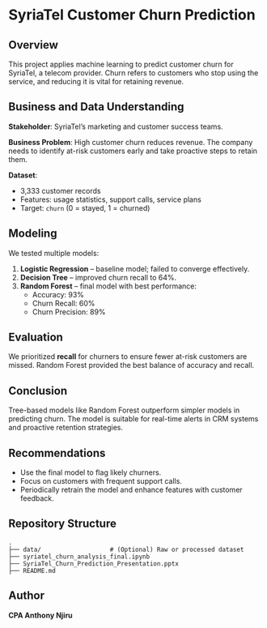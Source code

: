 # SyriaTel Customer Churn Prediction

## Overview
This project applies machine learning to predict customer churn for SyriaTel, a telecom provider. Churn refers to customers who stop using the service, and reducing it is vital for retaining revenue.

## Business and Data Understanding
**Stakeholder**: SyriaTel’s marketing and customer success teams.

**Business Problem**: High customer churn reduces revenue. The company needs to identify at-risk customers early and take proactive steps to retain them.

**Dataset**:
- 3,333 customer records
- Features: usage statistics, support calls, service plans
- Target: `churn` (0 = stayed, 1 = churned)

## Modeling
We tested multiple models:
1. **Logistic Regression** – baseline model; failed to converge effectively.
2. **Decision Tree** – improved churn recall to 64%.
3. **Random Forest** – final model with best performance:
   - Accuracy: 93%
   - Churn Recall: 60%
   - Churn Precision: 89%

## Evaluation
We prioritized **recall** for churners to ensure fewer at-risk customers are missed. Random Forest provided the best balance of accuracy and recall.

## Conclusion
Tree-based models like Random Forest outperform simpler models in predicting churn. The model is suitable for real-time alerts in CRM systems and proactive retention strategies.

## Recommendations
- Use the final model to flag likely churners.
- Focus on customers with frequent support calls.
- Periodically retrain the model and enhance features with customer feedback.

## Repository Structure
```
.
├── data/                   # (Optional) Raw or processed dataset
├── syriatel_churn_analysis_final.ipynb
├── SyriaTel_Churn_Prediction_Presentation.pptx
├── README.md
```

## Author
**CPA Anthony Njiru**